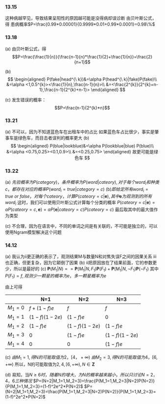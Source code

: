### 13.15
这种病越罕见，导致结果呈阳性的原因越可能是没得病却误诊断
由贝叶斯公式，得
患病概率$P=\frac{0.99*0.00001}{0.9999*0.01+0.99*0.0001}=0.98\%$

### 13.18
(a)
由贝叶斯公式，得
$$P=\frac{\frac{1}{n}}{\frac{n-1}{n}*\frac{1}{2}+\frac{1}{n}}=\frac{2}{n+1}$$

(b)
$$
\begin{aligned}
P(fake|head^{\ k})&=\alpha P(head^{\ k}|fake)P(fake)\\
&=\alpha <1,0.5^{k}><\frac{1}{n},\frac{n-1}{n}>\\
&=<\frac{2^{k}}{2^{k}+n-1},\frac{n-1}{2^{k}+n-1}>
\end{aligned}
$$

(c)
发生错误的概率：
$$P=\frac{n-1}{2^{k}*n}$$

### 13.21
(a)
不可以，因为不知道蓝色车在出租车中的占比
如果蓝色车占比很少，事实是肇事车是绿色车，而目击者误判的概率更大
(b)
$$
\begin{aligned}
P(blue|lookblue)&=\alpha P(lookblue|blue) P(blue)\\
&=\alpha <0.75,0.25><0.1,0.9>\\
&=<0.25,0.75>
\end{aligned}
故更可能是绿色车
$$

### 13.22
(a)
$先验概率为P(category)，条件概率为P(word|cateory),对于每个word_i和种类c，都存在对应的概率P(word_i=true|category=c)$
(b)$即给定所有word_{i}=true\ or\ false，对每个cateory，计算P(cateory=c|\textbf{e}),其中\textbf{e}为观测到的所有word_i$
这时，我们可以使用贝叶斯公式计算每个分类的概率
$P(cateory=c|\textbf{e})=\alpha P(cateory=c,\textbf{e})=\alpha  P(\textbf{e}|cateory=c)P(cateory=c)$
最后取其中的最大值作为类型

(c)
不合理，因为在语言中，不同的单词之间是有关联的，不可能是独立的，可以使用Ngram模型解决这个问题

### 14.12
(a)
我认为ii更正确的表示了，观测结果M与数量N和对焦失误F之间的因果关系
iii也正确，但更复杂，因为它颠倒了因果
(b)
ii把原因放在了结果前面，它的参数更少，所以是最好的
(c)
$\mathbf{P}(M_{1}|N)==\mathbf{P}(M_{1}|N,F_{1})\mathbf{P}(F_{1})+\mathbf{P}(M_{1}|N,\neg F_{1})\mathbf{P}(\neg F_{1})$
其中$P(F_{1})=f,观测少一颗星的概率为e，多一颗星概率为e$


由上可得

|         | N=1           | N=2           | N=3           |
| ------- | ------------- | ------------- | ------------- |
| $M_1=0$ | $f+(1-f)e$    | $f$           | $f$           |
| $M_1=1$ | $(1-f)(1-2e)$ | $(1-f)e$      | $0$           |
| $M_1=2$ | $(1-f)e$      | $(1-f)(1-2e)$ | $(1-f)e$      |
| $M_1=3$ | $0$           | $(1-f)e$      | $(1-f)(1-2e)$ |
| $M_1=4$ | $0$           | $0$           | $(1-f)e$      |

(c)
$由M_1=1,得N的可能取值为2，[4，+\infty)$
$由M_2=3,得N的可能取值为4，[6,+\infty)$
所以，N的可能取值为$2,4,[6,+\infty),N\in \textbf{Z}$

(d)
易知，当$N\geq 6时，随着N的增大，为N的概率越来越小，所以只讨论N=2，4，6三种情况$
$P=(N=2|M_1=1,M_2=3)=\frac{P(M_1=1,M_2=3|N=2)P(N=2)}{P(M_1=1,M_2=3}=(1-f)^2e^2*P(N=2)$
$P=(N=2|M_1=1,M_2=3)=\frac{P(M_1=1,M_2=3|N=2)P(N=2)}{P(M_1=1,M_2=3}=(1-f)^2e^2*P(N=2)$





